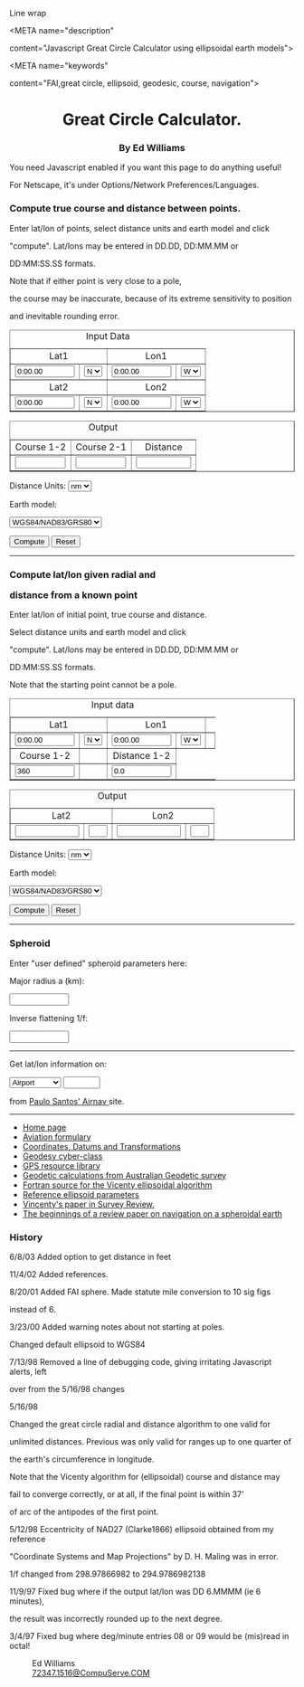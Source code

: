 Line wrap

<HTML>

  

<HEAD>

<TITLE>Javascript Great Circle Calculator</TITLE>

<META name="description"

content="Javascript Great Circle Calculator using ellipsoidal earth models">

<META name="keywords"

content="FAI,great circle, ellipsoid, geodesic, course, navigation">

  

<SCRIPT LANGUAGE="JAVASCRIPT">

  

<!-- hide this script tag's contents from old browsers

// Copyright 1997 Ed Williams. All rights reserved

  

decpl=4 // Dec places of minutes output

//**************CD****************

function ClearFormCD(){

  

document.InputFormCD.lat1.value = "0:00.00";

document.InputFormCD.lat2.value = "0:00.00";

document.InputFormCD.lon1.value = "0:00.00";

document.InputFormCD.lon2.value = "0:00.00";

document.OutputFormCD.crs12.value = "";

document.OutputFormCD.crs21.value = "";

document.OutputFormCD.d12.value = "";

  

  

}

  

function ComputeFormCD(){

//get select values

var signlat1,signlat2,signlon1,signlon2,dc

var lat1,lat2,lon1,lon2

var d,crs12,crs21

var argacos

var a,invf

/* Input and validate data */

signlat1=signlatlon(document.InputFormCD.NS1)

signlat2=signlatlon(document.InputFormCD.NS2)

signlon1=signlatlon(document.InputFormCD.EW1)

signlon2=signlatlon(document.InputFormCD.EW2)

  

  

lat1=(Math.PI/180)*signlat1*checkField(document.InputFormCD.lat1)

lat2=(Math.PI/180)*signlat2*checkField(document.InputFormCD.lat2)

lon1=(Math.PI/180)*signlon1*checkField(document.InputFormCD.lon1)

lon2=(Math.PI/180)*signlon2*checkField(document.InputFormCD.lon2)

  

//alert("lat1=" + lat1 + "lon1=" + lon1 +"\nlat2=" +lat2+ "lon2="+lon2)

  

dc=dconv(document.OutputFormCD.Dunit) /* get distance conversion factor */

//alert("dc=" +dc)

  

ellipse=getEllipsoid(document.OutputFormCD.Model) //get ellipse

//showProps(ellipse,"ellipse")

  

if (ellipse.name=="Sphere"){

// spherical code

cd=crsdist(lat1,lon1,lat2,lon2) // compute crs and distance

crs12 =cd.crs12*(180/Math.PI)

crs21 =cd.crs21*(180/Math.PI)

d=cd.d*(180/Math.PI)*60*dc // go to physical units

} else {

// elliptic code

cde=crsdist_ell(lat1,-lon1,lat2,-lon2,ellipse) // ellipse uses East negative

crs12 =cde.crs12*(180/Math.PI)

crs21 =cde.crs21*(180/Math.PI)

d=cde.d*dc // go to physical units

}

  

//alert("d="+d+" crs12="+crs12+" crs21="+crs21)

document.OutputFormCD.crs12.value=crs12

document.OutputFormCD.crs21.value=crs21

document.OutputFormCD.d12.value=d

}

  

function crsdist(lat1,lon1,lat2,lon2){ // radian args

/* compute course and distance (spherical) */

  

if ((lat1+lat2==0.) && (Math.abs(lon1-lon2)==Math.PI)

&& (Math.abs(lat1) != (Math.PI/180)*90.)){

alert("Course between antipodal points is undefined")

}

  

with (Math){

  

d=acos(sin(lat1)*sin(lat2)+cos(lat1)*cos(lat2)*cos(lon1-lon2))

  

if ((d==0.) || (lat1==-(PI/180)*90.)){

crs12=2*PI

} else if (lat1==(PI/180)*90.){

crs12=PI

} else {

argacos=(sin(lat2)-sin(lat1)*cos(d))/(sin(d)*cos(lat1))

if (sin(lon2-lon1) < 0){

crs12=acosf(argacos)

}

else{

crs12=2*PI-acosf(argacos)

}

}

if ((d==0.) || (lat2==-(PI/180)*90.)){

crs21=0.

} else if (lat2==(PI/180)*90.){

crs21=PI

}else{

argacos=(sin(lat1)-sin(lat2)*cos(d))/(sin(d)*cos(lat2))

if (sin(lon1-lon2)<0){

crs21=acosf(argacos)

}

else{

crs21=2*PI-acosf(argacos)

}

}

}

out=new MakeArray(0)

out.d=d

out.crs12=crs12

out.crs21=crs21

return out

}

  

function crsdist_ell(glat1,glon1,glat2,glon2,ellipse){

// glat1 initial geodetic latitude in radians N positive

// glon1 initial geodetic longitude in radians E positive

// glat2 final geodetic latitude in radians N positive

// glon2 final geodetic longitude in radians E positive

a=ellipse.a

f=1/ellipse.invf

//alert("a="+a+" f="+f)

var r, tu1, tu2, cu1, su1, cu2, s1, b1, f1

var x, sx, cx, sy, cy,y, sa, c2a, cz, e, c, d

var EPS= 0.00000000005

var faz, baz, s

var iter=1

var MAXITER=100

if ((glat1+glat2==0.) && (Math.abs(glon1-glon2)==Math.PI)){

alert("Course and distance between antipodal points is undefined")

glat1=glat1+0.00001 // allow algorithm to complete

}

if (glat1==glat2 && (glon1==glon2 || Math.abs(Math.abs(glon1-glon2)-2*Math.PI) < EPS)){

alert("Points 1 and 2 are identical- course undefined")

out=new MakeArray(0)

out.d=0

out.crs12=0

out.crs21=Math.PI

return out

}

r = 1 - f

tu1 = r * Math.tan (glat1)

tu2 = r * Math.tan (glat2)

cu1 = 1. / Math.sqrt (1. + tu1 * tu1)

su1 = cu1 * tu1

cu2 = 1. / Math.sqrt (1. + tu2 * tu2)

s1 = cu1 * cu2

b1 = s1 * tu2

f1 = b1 * tu1

x = glon2 - glon1

d = x + 1 // force one pass

while ((Math.abs(d - x) > EPS) && (iter < MAXITER))

{

iter=iter+1

sx = Math.sin (x)

// alert("sx="+sx)

cx = Math.cos (x)

tu1 = cu2 * sx

tu2 = b1 - su1 * cu2 * cx

sy = Math.sqrt(tu1 * tu1 + tu2 * tu2)

cy = s1 * cx + f1

y = atan2 (sy, cy)

sa = s1 * sx / sy

c2a = 1 - sa * sa

cz = f1 + f1

if (c2a > 0.)

cz = cy - cz / c2a

e = cz * cz * 2. - 1.

c = ((-3. * c2a + 4.) * f + 4.) * c2a * f / 16.

d = x

x = ((e * cy * c + cz) * sy * c + y) * sa

x = (1. - c) * x * f + glon2 - glon1

}

faz = modcrs(atan2(tu1, tu2))

baz = modcrs(atan2(cu1 * sx, b1 * cx - su1 * cu2) + Math.PI)

x = Math.sqrt ((1 / (r * r) - 1) * c2a + 1)

x +=1

x = (x - 2.) / x

c = 1. - x

c = (x * x / 4. + 1.) / c

d = (0.375 * x * x - 1.) * x

x = e * cy

s = ((((sy*sy*4.-3.)*(1.-e-e)*cz*d/6.-x)*d/4.+cz)*sy*d+y)*c*a*r

out=new MakeArray(0)

out.d=s

out.crs12=faz

out.crs21=baz

if (Math.abs(iter-MAXITER)<EPS){

alert("Algorithm did not converge")

}

return out

  

}

//**************Dir*************

function ClearFormDir(){

  

document.InputFormDir.lat1.value = "0:00.00";

document.InputFormDir.crs12.value = "360";

document.InputFormDir.lon1.value = "0:00.00";

document.InputFormDir.d12.value = "0.0";

document.OutputFormDir.lat2.value = "";

document.OutputFormDir.lat2ns.value = "N";

document.OutputFormDir.lon2.value = "";

document.OutputFormDir.lon2ew.value = "E";

}

  

  

function ComputeFormDir(){

//get select values

var signlat1,signlon1,dc

var lat1,lon1

var d12,crs12

var a,invf

/* Input and validate data */

signlat1=signlatlon(document.InputFormDir.NS1)

signlon1=signlatlon(document.InputFormDir.EW1)

lat1=(Math.PI/180)*signlat1*checkField(document.InputFormDir.lat1)

lon1=(Math.PI/180)*signlon1*checkField(document.InputFormDir.lon1)

  

d12=document.InputFormDir.d12.value

dc=dconv(document.OutputFormDir.Dunit) /* get distance conversion factor */

d12 /=dc // in nm

//alert("dc=" +dc)

  

crs12=document.InputFormDir.crs12.value*Math.PI/180. // radians

//alert("lat1="+lat1+" lon1="+lon1+" d12="+d12+" crs12="+crs12)

  

ellipse=getEllipsoid(document.OutputFormDir.Model) //get ellipse

//showProps(ellipse,"ellipse")

  

if (ellipse.name=="Sphere"){

// spherical code

d12 /=(180*60/Math.PI) // in radians

cd=direct(lat1,lon1,crs12,d12)

lat2 =cd.lat*(180/Math.PI)

lon2 =cd.lon*(180/Math.PI)

} else {

// elliptic code

cde=direct_ell(lat1,-lon1,crs12,d12,ellipse) // ellipse uses East negative

lat2 =cde.lat*(180/Math.PI)

lon2 =-cde.lon*(180/Math.PI) // ellipse uses East negative

}

  

//alert("d="+d+" crs12="+crs12+" crs21="+crs21)

  

  

if (lat2 >=0) {

document.OutputFormDir.lat2ns.value="N"

} else {

document.OutputFormDir.lat2ns.value="S"

}

if (lon2 > 0) {

document.OutputFormDir.lon2ew.value="W"

} else {

document.OutputFormDir.lon2ew.value="E"

}

  

lat2s=degtodm(Math.abs(lat2),decpl)

document.OutputFormDir.lat2.value=lat2s

lon2s=degtodm(Math.abs(lon2),decpl)

document.OutputFormDir.lon2.value=lon2s

}

  

  

function direct(lat1,lon1,crs12,d12) {

var EPS= 0.00000000005

var dlon,lat,lon

// 5/16 changed to "long-range" algorithm

if ((Math.abs(Math.cos(lat1))<EPS) && !(Math.abs(Math.sin(crs12))<EPS)){

alert("Only N-S courses are meaningful, starting at a pole!")

}

  

lat=Math.asin(Math.sin(lat1)*Math.cos(d12)+

Math.cos(lat1)*Math.sin(d12)*Math.cos(crs12))

if (Math.abs(Math.cos(lat))<EPS){

lon=0.; //endpoint a pole

}else{

dlon=Math.atan2(Math.sin(crs12)*Math.sin(d12)*Math.cos(lat1),

Math.cos(d12)-Math.sin(lat1)*Math.sin(lat))

lon=mod( lon1-dlon+Math.PI,2*Math.PI )-Math.PI

}

// alert("lat1="+lat1+" lon1="+lon1+" crs12="+crs12+" d12="+d12+" lat="+lat+" lon="+lon)

out=new MakeArray(0)

out.lat=lat

out.lon=lon

return out

}

  

function direct_ell(glat1,glon1,faz,s,ellipse) {

// glat1 initial geodetic latitude in radians N positive

// glon1 initial geodetic longitude in radians E positive

// faz forward azimuth in radians

// s distance in units of a (=nm)

  

var EPS= 0.00000000005

var r, tu, sf, cf, b, cu, su, sa, c2a, x, c, d, y, sy, cy, cz, e

var glat2,glon2,baz,f

  

if ((Math.abs(Math.cos(glat1))<EPS) && !(Math.abs(Math.sin(faz))<EPS)){

alert("Only N-S courses are meaningful, starting at a pole!")

}

  

a=ellipse.a

f=1/ellipse.invf

r = 1 - f

tu = r * Math.tan (glat1)

sf = Math.sin (faz)

cf = Math.cos (faz)

if (cf==0){

b=0.

}else{

b=2. * atan2 (tu, cf)

}

cu = 1. / Math.sqrt (1 + tu * tu)

su = tu * cu

sa = cu * sf

c2a = 1 - sa * sa

x = 1. + Math.sqrt (1. + c2a * (1. / (r * r) - 1.))

x = (x - 2.) / x

c = 1. - x

c = (x * x / 4. + 1.) / c

d = (0.375 * x * x - 1.) * x

tu = s / (r * a * c)

y = tu

c = y + 1

while (Math.abs (y - c) > EPS)

{

sy = Math.sin (y)

cy = Math.cos (y)

cz = Math.cos (b + y)

e = 2. * cz * cz - 1.

c = y

x = e * cy

y = e + e - 1.

y = (((sy * sy * 4. - 3.) * y * cz * d / 6. + x) *

d / 4. - cz) * sy * d + tu

}

  

b = cu * cy * cf - su * sy

c = r * Math.sqrt (sa * sa + b * b)

d = su * cy + cu * sy * cf

glat2 = modlat(atan2 (d, c))

c = cu * cy - su * sy * cf

x = atan2 (sy * sf, c)

c = ((-3. * c2a + 4.) * f + 4.) * c2a * f / 16.

d = ((e * cy * c + cz) * sy * c + y) * sa

glon2 = modlon(glon1 + x - (1. - c) * d * f) // fix date line problems

baz = modcrs(atan2 (sa, b) + Math.PI)

  

out=new MakeArray(0)

out.lat=glat2

out.lon=glon2

out.crs21=baz

return out

}

  

  

  

//***************Utility***************

function Link(){

type=new MakeArray(3)

type[1]="airport-info"

type[2]="navaid-info"

type[3]="fix-info"

var query=type[document.spheroid.Fixtype.selectedIndex+1]

var ref="http://www.airnav.com/cgi-bin/"+query+"?"+

document.spheroid.Fix.value

var newWindow=window.open(ref,"")

newWindow=window.open(ref,"") //twice because of Netscape bug

}

  

function signlatlon(selection){

var sign

if (selection.selectedIndex==0){

sign=1

}else{

sign=-1

}

return sign

}

  

function MakeArray(n){

this.length=n

for (var i=1;i<=n;i++){

this[i]=0

}

return this

}

  

function dconv(selection){

dc=new MakeArray(3)

dc[1]=1.

dc[2]=1.852 //km

dc[3]=185200.0/160934.40 // 1.150779448 sm

dc[4]=185200.0/30.48 // 6076.11549 //ft

return dc[selection.selectedIndex+1]

}

  

function ellipsoid(name, a, invf){

/* constructor */

this.name=name

this.a=a

this.invf=invf

}

  

function getEllipsoid(selection){

no_selections=10

ells= new MakeArray(no_selections)

ells[1]= new ellipsoid("Sphere", 180*60/Math.PI,"Infinite") // first one

ells[2]= new ellipsoid("WGS84",6378.137/1.852,298.257223563)

ells[3]= new ellipsoid("NAD27",6378.2064/1.852,294.9786982138)

ells[4]= new ellipsoid("International",6378.388/1.852,297.0)

ells[5]= new ellipsoid("Krasovsky",6378.245/1.852,298.3)

ells[6]= new ellipsoid("Bessel",6377.397155/1.852,299.1528)

ells[7]= new ellipsoid("WGS72",6378.135/1.852,298.26)

ells[8]= new ellipsoid("WGS66",6378.145/1.852,298.25)

ells[9]= new ellipsoid("FAI sphere",6371.0/1.852,1000000000.)

ells[10]= new ellipsoid("User",0.,0.) // last one!

  

if (selection.selectedIndex+1==no_selections){ // user defined

ells[no_selections].name="User"

ells[no_selections].a= document.spheroid.major_radius.value/1.852

ells[no_selections].invf=document.spheroid.inverse_f.value

if (ells[no_selections].invf=="Infinite"){

ells[no_selections].invf=1000000000.

}

} else {

// document.spheroid.major_radius.value=ells[selection.selectedIndex+1].a*1.852

// document.spheroid.inverse_f.value=ells[selection.selectedIndex+1].invf

}

return ells[selection.selectedIndex+1]

}

  

function parselatlon(instr){

// Parse strings dd.dd dd:mm.mm dd:mm:ss.ss

var deg,min,sec,colonIndex,degstr,minstr,str

str=instr

colonIndex=str.indexOf(":")

if (colonIndex==-1){ // dd.dd?

if (!isPosNumber(str)){

badLLFormat(instr)

return 0.

} else {

return parseFloat(str)

}

} // falls through if we have a colon

  

degstr=str.substring(0,colonIndex) //DD

str=str.substring(colonIndex+1,str.length) //MM...

if (!isPosInteger(degstr)){

badLLFormat(instr)

return 0.

} else {

deg=parseFloat(degstr+".0")

}

//now repeat to pick off minutes

colonIndex=str.indexOf(":")

if (colonIndex==-1){ // dd:mm.mm?

if (!isPosNumber(str)){

badLLFormat(instr)

return 0.

} else {

min=parseFloat(str)

if (min < 60.){

return deg+parseFloat(str)/60.

} else {

badLLFormat(instr)

return 0.

}

}

}// falls through if we have a second colon

  

minstr=str.substring(0,colonIndex)+".0" //MM.0

str=str.substring(colonIndex+1,str.length) //SS.SS

if (!isPosNumber(minstr) || !isPosNumber(str)){

badLLFormat(instr)

return 0.

} else {

if ( (parseFloat(minstr) < 60) && (parseFloat(str) < 60.)){

return deg+ parseFloat(minstr)/60.+parseFloat(str)/3600.

} else {

badLLFormat(instr)

return 0.

}

}

}

  

  

function badLLFormat(str){

alert(str+ " is an invalid lat/lon format\n"+

"Use DD.DD DD:MM.MM or DD:MM:SS.SS")

}

  

function isPosInteger(instr){ //integer only

str=""+instr // force to string type

for (var i=0;i<str.length;i++) {

var oneChar=str.charAt(i)

if (oneChar < "0" || oneChar > "9") {

return false

}

}

return true

}

  

function isPosNumber(instr){ //integer or float

str=""+instr // force to string type

oneDecimal=false

for (var i=0;i<str.length;i++) {

var oneChar=str.charAt(i)

if (oneChar=="." && !oneDecimal){

oneDecimal=true

continue

}

if (oneChar < "0" || oneChar > "9") {

return false

}

}

return true

}

  

function checkField(field){

var str=field.name

var latlon

latlon=parselatlon(field.value)

if (str.substring(0,3)=="lat") {

if (latlon > 90.) {

alert ("Latitudes cannot exceed 90 degrees")

field.focus() // Doesn't work!

field.select()

}

}

if (str.substring(0,3)=="lon") {

if (latlon > 180.) {

alert ("Longitudes cannot exceed 180 degrees")

field.focus()

field.select()

}

}

return latlon

}

  

function acosf(x){ /* protect against rounding error on input argument */

if (Math.abs(x) >1){

x /=Math.abs(x)

}

return Math.acos(x)

}

  

function atan2(y,x){

var out

if (x <0) { out= Math.atan(y/x)+Math.PI}

if ((x >0) && (y>=0)){ out= Math.atan(y/x)}

if ((x >0) && (y<0)) { out= Math.atan(y/x)+2*Math.PI}

if ((x==0) && (y>0)) { out= Math.PI/2}

if ((x==0) && (y<0)) { out= 3*Math.PI/2}

if ((x==0) && (y==0)) {

alert("atan2(0,0) undefined")

out= 0.

}

return out

}

  

function mod(x,y){

return x-y*Math.floor(x/y)

}

  

function modlon(x){

return mod(x+Math.PI,2*Math.PI)-Math.PI

}

  

function modcrs(x){

return mod(x,2*Math.PI)

}

  

function modlat(x){

return mod(x+Math.PI/2,2*Math.PI)-Math.PI/2

}

  

function degtodm(deg,decplaces){

// returns a rounded string DD:MM.MMMM

var deg1=Math.floor(deg)

var min=60.*(deg-Math.floor(deg))

var mins=format(min,decplaces)

//alert("deg1="+deg1+" mins="+mins)

// rounding may have rounded mins to 60.00-- sigh

if (mins.substring(0,1)=="6" && mins >59.0){

deg1 +=1

mins=format(0,decplaces)

}

return deg1+":"+mins

}

  

function format(expr, decplaces){

var str= "" +Math.round(eval(expr)*Math.pow(10,decplaces))

while (str.length <=decplaces) {

str= "0" + str

}

var decpoint=str.length-decplaces

return str.substring(0,decpoint)+"."+str.substring(decpoint,str.length)

}

  

  

function showProps(obj,objName){

var result=""

for (var i in obj){

result +=objName + "." + i + " = " + obj[i] + "\n"

}

alert(result)

}

  

// -- done hiding from old browsers -->

  

</SCRIPT>

</HEAD>

  

<BODY>

<CENTER>

<H1>Great Circle Calculator.</H1>

</CENTER>

  

<CENTER><H3>By Ed Williams</H3></CENTER>

<P> You need Javascript enabled if you want this page to do anything useful!

For Netscape, it's under Options/Network Preferences/Languages.

</P>

<H3> <A NAME="CrsDist">Compute true course and distance between points.</A> </H3>

  

<P> Enter lat/lon of points, select distance units and earth model and click

"compute". Lat/lons may be entered in DD.DD, DD:MM.MM or

DD:MM:SS.SS formats.</P>

<p> Note that if either point is very close to a pole,

the course may be inaccurate, because of its extreme sensitivity to position

and inevitable rounding error. </P>

  

<CENTER>

<FORM NAME="InputFormCD" method=POST>

<TABLE border=1>

<TR>

<TD COLSPAN=2><DIV ALIGN=CENTER>Lat1</DIV></TD>

  

<TD COLSPAN=2><DIV ALIGN=CENTER>Lon1</DIV></TD>

<CAPTION> Input Data

</TR>

<TR>

<TD><INPUT TYPE=TEXT NAME=lat1 SIZE=10 value="0:00.00" ></TD>

<TD><SELECT Name="NS1">

<OPTION SELECTED>N<OPTION>S</SELECT></TD>

<TD><INPUT TYPE=TEXT NAME=lon1 SIZE=10 value="0:00.00"></TD>

<TD><SELECT Name="EW1">

<OPTION SELECTED>W<OPTION>E</SELECT></TD>

</TR>

<TR>

<TD COLSPAN=2><DIV ALIGN=CENTER>Lat2</DIV></TD>

  

<TD COLSPAN=2><DIV ALIGN=CENTER>Lon2</DIV></TD>

  

</TR>

<TR>

<TD><INPUT TYPE=TEXT NAME=lat2 SIZE=10 value="0:00.00" ></TD>

<TD><SELECT Name="NS2">

<OPTION SELECTED>N<OPTION>S</SELECT></TD>

<TD><INPUT TYPE=TEXT NAME=lon2 SIZE=10 value="0:00.00"></TD>

<TD><SELECT Name="EW2">

<OPTION SELECTED>W<OPTION>E</SELECT></TD>

</TR>

</TABLE>

</FORM>

<P></P>

<P></P>

  

  

<FORM NAME="OutputFormCD" method=POST>

<TABLE border=1>

<TR>

<TD><DIV ALIGN=CENTER>Course 1-2</DIV></TD>

<TD><DIV ALIGN=CENTER>Course 2-1</DIV></TD>

<TD><DIV ALIGN=CENTER>Distance</DIV></TD>

</TR>

<TR>

<TD><INPUT TYPE=TEXT NAME=crs12 SIZE=8 ></TD>

<TD><INPUT TYPE=TEXT NAME=crs21 SIZE=8 ></TD>

<TD><INPUT TYPE=TEXT NAME=d12 SIZE=9 ></TD>

</TR>

<CAPTION> Output

</TABLE>

</CENTER>

<P></P>

  

<P> Distance Units:

<SELECT Name="Dunit">

<OPTION SELECTED>nm<OPTION>km<OPTION>sm<OPTION>ft</SELECT>

Earth model:

<SELECT Name="Model">

<OPTION>Spherical (1'=1nm)

<OPTION SELECTED>WGS84/NAD83/GRS80

<OPTION>Clarke (1866)/NAD27

<OPTION>International

<OPTION>Krasovsky

<OPTION>Bessel (1841)

<OPTION>WGS72

<OPTION>WGS66

<OPTION>FAI sphere

<OPTION>User defined

</SELECT>

</P>

<P>

<INPUT TYPE="button" VALUE="Compute" onClick="ComputeFormCD()">

<INPUT TYPE="button" VALUE="Reset" onClick="ClearFormCD()">

  

</P>

</FORM>

<HR>

  

  

<H3> <A NAME="CrsDist">Compute lat/lon given radial and

distance from a known point</A> </H3>

  

<P> Enter lat/lon of initial point, true course and distance.

Select distance units and earth model and click

"compute". Lat/lons may be entered in DD.DD, DD:MM.MM or

DD:MM:SS.SS formats.</P>

<p> Note that the starting point cannot be a pole. </p>

  

  

<CENTER>

<FORM NAME="InputFormDir" method=POST>

<TABLE border=1>

<TR>

<TD COLSPAN=2><DIV ALIGN=CENTER>Lat1</DIV></TD>

  

<TD COLSPAN=2><DIV ALIGN=CENTER>Lon1</DIV></TD>

  

</TR>

<TR>

<TD><INPUT TYPE=TEXT NAME=lat1 SIZE=10 value="0:00.00"></TD>

<TD><SELECT Name="NS1">

<OPTION SELECTED>N<OPTION>S</SELECT></TD>

<TD><INPUT TYPE=TEXT NAME=lon1 SIZE=10 value="0:00.00" ></TD>

<TD><SELECT Name="EW1">

<OPTION SELECTED>W<OPTION>E</SELECT></TD>

<TD></TD>

</TR>

<TR>

<TD><DIV ALIGN=CENTER>Course 1-2</DIV></TD>

<TD></TD>

<TD><DIV ALIGN=CENTER>Distance 1-2</DIV></TD>

</TR>

  

<TR>

<TD><INPUT TYPE=TEXT NAME=crs12 SIZE=10 value="360"></TD>

<TD></TD>

<TD><INPUT TYPE=TEXT NAME=d12 SIZE=10 value="0.0"></TD>

</TR>

<CAPTION> Input data

</TABLE>

</FORM>

<P></P>

<P></P>

  

<FORM NAME="OutputFormDir" method=POST>

<TABLE border=1>

<TR>

<TD COLSPAN=2><DIV ALIGN=CENTER>Lat2</DIV></TD>

  

<TD COLSPAN=2><DIV ALIGN=CENTER>Lon2</DIV></TD>

  

</TR>

<TR>

<TD><INPUT TYPE=TEXT NAME=lat2 SIZE=11 ></TD>

<TD><INPUT TYPE=TEXT NAME=lat2ns SIZE=1 ></TD>

<TD><INPUT TYPE=TEXT NAME=lon2 SIZE=11 ></TD>

<TD><INPUT TYPE=TEXT NAME=lon2ew SIZE=1 ></TD>

</TR>

<CAPTION> Output

</TABLE>

</CENTER>

  

<P> Distance Units:

<SELECT Name="Dunit">

<OPTION SELECTED>nm

<OPTION>km

<OPTION>sm

<OPTION>ft

</SELECT>

Earth model:

<SELECT Name="Model">

<OPTION>Spherical (1'=1nm)

<OPTION SELECTED>WGS84/NAD83/GRS80

<OPTION>Clarke (1866)/NAD27

<OPTION>International

<OPTION>Krasovsky

<OPTION>Bessel (1841)

<OPTION>WGS72

<OPTION>WGS66

<OPTION>FAI sphere

<OPTION>User defined

</SELECT>

</P>

  

<P>

<INPUT TYPE="button" VALUE="Compute" onClick="ComputeFormDir()">

<INPUT TYPE="button" VALUE="Reset" onClick="ClearFormDir()">

</P>

  

</FORM>

<HR>

<H3> Spheroid </H3>

<P> Enter "user defined" spheroid parameters here: </P>

<FORM NAME="spheroid" method="POST">

<P>

Major radius a (km):

<INPUT TYPE=TEXT NAME=major_radius SIZE=10 >

Inverse flattening 1/f:

<INPUT TYPE=TEXT NAME=inverse_f SIZE=10 >

</P>

<HR>

<P>

Get lat/lon information on:

<SELECT NAME="Fixtype">

<OPTION SELECTED>Airport<OPTION>Navaid<OPTION>Intersection</SELECT>

  

<INPUT TYPE=TEXT Name="Fix" SIZE=5 onChange="Link()">

from <A HREF=[http://www.airnav.com](http://www.airnav.com/)> Paulo Santos' Airnav </A> site.

</P>

<HR>

<UL>

<LI><A HREF=[index.htm](http://edwilliams.org/index.htm)>Home page</A></LI>

<LI><A HREF=[avform.htm](http://edwilliams.org/avform.htm)>Aviation formulary</A></LI>

<LI><A HREF="[http://www.netonecom.net/~rburtch/geodesy/datums.html](http://www.netonecom.net/~rburtch/geodesy/datums.html)"> Coordinates, Datums and Transformations</A></LI>

<LI><A HREF="[http://www.lsgi.polyu.edu.hk/cyber-class/geodesy/index.htm](http://www.lsgi.polyu.edu.hk/cyber-class/geodesy/index.htm)"> Geodesy cyber-class</A></LI>

<LI><A HREF="[http://www.gpsy.com/gpsinfo/](http://www.gpsy.com/gpsinfo/)"> GPS resource library</A></LI>

<LI><A HREF="[http://www.auslig.gov.au/geodesy/datums/calcs.htm](http://www.auslig.gov.au/geodesy/datums/calcs.htm)"> Geodetic calculations from Australian Geodetic survey</A></LI>

<LI><A HREF="[ftp://ftp.ngs.noaa.gov/pub/pcsoft/for_inv.3d/source/](ftp://ftp.ngs.noaa.gov/pub/pcsoft/for_inv.3d/source/)"> Fortran source for the Vicenty ellipsoidal algorithm</A></LI>

<LI><A HREF="[http://www.utexas.edu/depts/grg/gcraft/notes/datum/gif/refellip.gif](http://www.utexas.edu/depts/grg/gcraft/notes/datum/gif/refellip.gif)"> Reference ellipsoid parameters</A></LI>

<LI><A HREF="[http://www.ngs.noaa.gov/PUBS_LIB/inverse.pdf](http://www.ngs.noaa.gov/PUBS_LIB/inverse.pdf)"> Vincenty's paper in Survey Review.</A></LI>

<LI><A HREF="[http://williams.best.vwh.net/ellipsoid/ellipsoid.html](http://williams.best.vwh.net/ellipsoid/ellipsoid.html)"> The beginnings of a review paper on navigation on a spheroidal earth</A></LI>

</UL>

<P></P>

</FORM>

<H3> History </H3>

<p> 6/8/03 Added option to get distance in feet </p>

<p> 11/4/02 Added references.</p>

<p> 8/20/01 Added FAI sphere. Made statute mile conversion to 10 sig figs

instead of 6.

</p>

<p>

3/23/00 Added warning notes about not starting at poles.

Changed default ellipsoid to WGS84

</p>

<P>

7/13/98 Removed a line of debugging code, giving irritating Javascript alerts, left

over from the 5/16/98 changes

</P>

<P>

5/16/98

Changed the great circle radial and distance algorithm to one valid for

unlimited distances. Previous was only valid for ranges up to one quarter of

the earth's circumference in longitude.

Note that the Vicenty algorithm for (ellipsoidal) course and distance may

fail to converge correctly, or at all, if the final point is within 37'

of arc of the antipodes of the first point.

</P>

<P>

5/12/98 Eccentricity of NAD27 (Clarke1866) ellipsoid obtained from my reference

"Coordinate Systems and Map Projections" by D. H. Maling was in error.

1/f changed from 298.97866982 to 294.9786982138

</P><P>

  

11/9/97 Fixed bug where if the output lat/lon was DD 6.MMMM (ie 6 minutes),

the result was incorrectly rounded up to the next degree.

</P>

3/4/97 Fixed bug where deg/minute entries 08 or 09 would be (mis)read in octal!

</P><P>

<DD>Ed Williams<BR><A HREF="[mailto:72347.1516@CompuServe.COM](mailto:72347.1516@CompuServe.COM)">72347.1516@CompuServe.COM</A></DD>

</BODY>

</HTML>